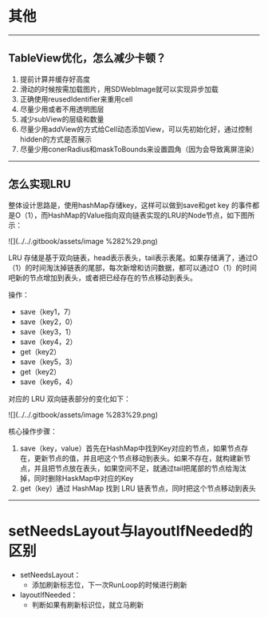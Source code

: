 # 其他

---

## TableView优化，怎么减少卡顿？

1. 提前计算并缓存好高度
2. 滑动的时候按需加载图片，用SDWebImage就可以实现异步加载
3. 正确使用reusedIdentifier来重用cell
4. 尽量少用或者不用透明图层
5. 减少subView的层级和数量
6. 尽量少用addView的方式给Cell动态添加View，可以先初始化好，通过控制hidden的方式是否展示
7. 尽量少用conerRadius和maskToBounds来设置圆角（因为会导致离屏渲染）

---

## 怎么实现LRU

整体设计思路是，使用hashMap存储key，这样可以做到save和get key 的事件都是O（1），而HashMap的Value指向双向链表实现的LRU的Node节点，如下图所示：

![](../../.gitbook/assets/image %282%29.png)

LRU 存储是基于双向链表，head表示表头，tail表示表尾。如果存储满了，通过O（1）的时间淘汰掉链表的尾部，每次新增和访问数据，都可以通过O（1）的时间吧新的节点增加到表头，或者把已经存在的节点移动到表头。

操作：

* save（key1，7）
* save（key2，0）
* save（key3，1）
* save（key4，2）
* get（key2）
* save（key5，3）
* get（key2）
* save（key6，4）

对应的 LRU 双向链表部分的变化如下：

![](../../.gitbook/assets/image %283%29.png)

核心操作步骤：

1. save（key，value）首先在HashMap中找到Key对应的节点，如果节点存在，更新节点的值，并且吧这个节点移动到表头。如果不存在，就构建新节点，并且把节点放在表头，如果空间不足，就通过tail把尾部的节点给淘汰掉，同时删除HaskMap中对应的Key
2. get（key）通过 HashMap 找到 LRU 链表节点，同时把这个节点移动到表头

---

# setNeedsLayout与layoutIfNeeded的区别

* setNeedsLayout：
  * 添加刷新标志位，下一次RunLoop的时候进行刷新
* layoutIfNeeded：
  * 判断如果有刷新标识位，就立马刷新



